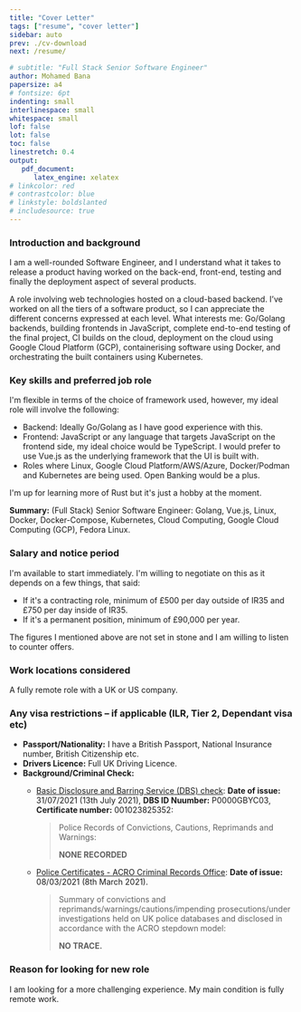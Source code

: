 ```yaml
---
title: "Cover Letter"
tags: ["resume", "cover letter"]
sidebar: auto
prev: ./cv-download
next: /resume/

# subtitle: "Full Stack Senior Software Engineer"
author: Mohamed Bana
papersize: a4
# fontsize: 6pt
indenting: small
interlinespace: small
whitespace: small
lof: false
lot: false
toc: false
linestretch: 0.4
output:
   pdf_document:
      latex_engine: xelatex
# linkcolor: red
# contrastcolor: blue
# linkstyle: boldslanted
# includesource: true
---
```


<!-- A role involving web technologies hosted on a cloud-based backend. I’ve worked on all the tiers of a software product, so I can appreciate the different concerns expressed at each level. I feel the latest trend in web technologies; quick prototyping, large selection of libraries, ease of programming and its cross-platform support is where the future is heading. This, distributed systems and big data algorithms are where I am focusing my current efforts—all of which are equally interesting to me. -->

### Introduction and background

I am a well-rounded Software Engineer, and I understand what it takes to release a product having worked on the back-end, front-end, testing and finally the deployment aspect of several products.

A role involving web technologies hosted on a cloud-based backend. I’ve worked on all the tiers of a software product, so I can appreciate the different concerns expressed at each level. What interests me: Go/Golang backends, building frontends in JavaScript, complete end-to-end testing of the final project, CI builds on the cloud, deployment on the cloud using Google Cloud Platform (GCP), containerising software using Docker, and orchestrating the built containers using Kubernetes.

### Key skills and preferred job role

I'm flexible in terms of the choice of framework used, however, my ideal role will involve the following:

* Backend: Ideally Go/Golang as I have good experience with this.
* Frontend: JavaScript or any language that targets JavaScript on the frontend side, my ideal choice would be TypeScript. I would prefer to use Vue.js as the underlying framework that the UI is built with.
* Roles where Linux, Google Cloud Platform/AWS/Azure, Docker/Podman and Kubernetes are being used. Open Banking would be a plus.

I'm up for learning more of Rust but it's just a hobby at the moment.

**Summary:** (Full Stack) Senior Software Engineer: Golang, Vue.js, Linux, Docker, Docker-Compose, Kubernetes, Cloud Computing, Google Cloud Computing (GCP), Fedora Linux.

### Salary and notice period

I'm available to start immediately. I'm willing to negotiate on this as it depends on a few things, that said:

* If it's a contracting role, minimum of £500 per day outside of IR35 and £750 per day inside of IR35.
* If it's a permanent position, minimum of £90,000 per year.

The figures I mentioned above are not set in stone and I am willing to listen to counter offers.

### Work locations considered

A fully remote role with a UK or US company.

### Any visa restrictions – if applicable (ILR, Tier 2, Dependant visa etc)

* **Passport/Nationality:** I have a British Passport, National Insurance number, British Citizenship etc.
* **Drivers Licence:** Full UK Driving Licence.
* **Background/Criminal Check:**
  * [Basic Disclosure and Barring Service (DBS) check](https://www.gov.uk/request-copy-criminal-record): **Date of issue:** 31/07/2021 (13th July 2021), **DBS ID Nuumber:** P0000GBYC03, **Certificate number:** 001023825352:

     > Police Records of Convictions, Cautions, Reprimands and Warnings:
     >
     > **NONE RECORDED**

  * [Police Certificates - ACRO Criminal Records Office](https://www.acro.police.uk/police_certificates.aspx): **Date of issue:** 08/03/2021 (8th March 2021).

     > Summary of convictions and reprimands/warnings/cautions/impending prosecutions/under investigations held on UK police databases and disclosed in accordance with the ACRO stepdown model:
     >
     > **NO TRACE.**

### Reason for looking for new role

I am looking for a more challenging experience. My main condition is fully remote work.

<!-- ---

Kind regards,

Mohamed Bana -->

<!-- ---

[https://bana.io](https://bana.io) — [mohamed@bana.io](mailto:mohamed@bana.io) — [+44-20-7097-4635](tel:+44-20-7097-4635) -->
